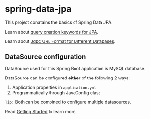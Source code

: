 # spring-data-jpa
This project conatains the basics of Spring Data JPA.

Learn about [query creation keywords for JPA](https://docs.spring.io/spring-data/jpa/docs/current/reference/html/#jpa.query-methods.query-creation).

Learn about [Jdbc URL Format for Different Databases](https://www.baeldung.com/java-jdbc-url-format).

## DataSource configuration
DataSource used for this Spring Boot application is MySQL database.

DataSource can be configured **either** of the following 2 ways:
1. Application properties in `application.yml`
2. Programmatically through JavaConfig class

`Tip:` Both can be combined to configure multiple datasources.

Read [Getting Started](https://github.com/echosiddiqui/spring-data-jpa/blob/master/HELP.md) to learn more.
